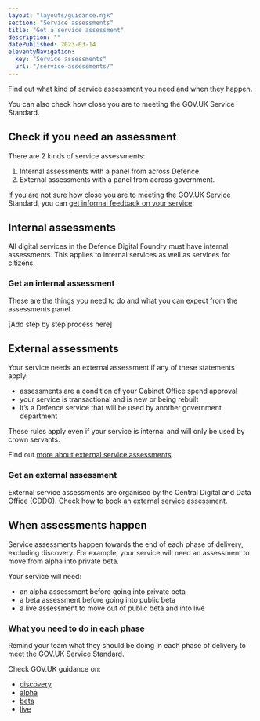 ```yaml
---
layout: "layouts/guidance.njk"
section: "Service assessments"
title: "Get a service assessment"
description: ""
datePublished: 2023-03-14
eleventyNavigation:
  key: "Service assessments"
  url: "/service-assessments/"
---
```


Find out what kind of service assessment you need and when they happen. 

You can also check how close you are to meeting the GOV.UK Service Standard.

## Check if you need an assessment

There are 2 kinds of service assessments: 

1. Internal assessments with a panel from across Defence.
2. External assessments with a panel from across government.

If you are not sure how close you are to meeting the GOV.UK Service Standard, you can [get informal feedback on your service]().

## Internal assessments

All digital services in the Defence Digital Foundry must have internal assessments. This applies to internal services as well as services for citizens.

### Get an internal assessment

These are the things you need to do and what you can expect from the assessments panel. 

[Add step by step process here]

## External assessments 

Your service needs an external assessment if any of these statements apply:  

- assessments are a condition of your Cabinet Office spend approval
- your service is transactional and is new or being rebuilt 
- it’s a Defence service that will be used by another government department


These rules apply even if your service is internal and will only be used by crown servants.

Find out [more about external service assessments]().

### Get an external assessment

External service assessments are organised by the Central Digital and Data Office (CDDO). Check [how to book an external service assessment]().


## When assessments happen 

Service assessments happen towards the end of each phase of delivery, excluding discovery. For example, your service will need an assessment to move from alpha into private beta.

Your service will need:

- an alpha assessment before going into private beta
- a beta assessment before going into public beta
- a live assessment to move out of public beta and into live

### What you need to do in each phase

Remind your team what they should be doing in each phase of delivery to meet the GOV.UK Service Standard. 

Check GOV.UK guidance on:

- [discovery](https://www.gov.uk/service-manual/agile-delivery/how-the-discovery-phase-works)
- [alpha](https://www.gov.uk/service-manual/agile-delivery/how-the-alpha-phase-works) 
- [beta](https://www.gov.uk/service-manual/agile-delivery/how-the-beta-phase-works) 
- [live](https://www.gov.uk/service-manual/agile-delivery/how-the-live-phase-works)






